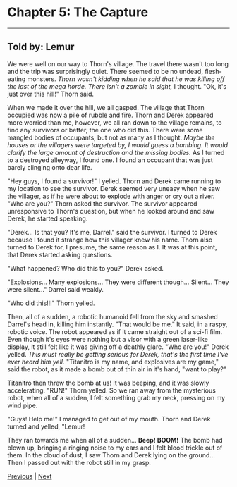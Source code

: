 # Chapter 5: The Capture
---

## Told by: Lemur

We were well on our way to Thorn's village. The travel there wasn't too long and the trip was surprisingly quiet. There seemed to be no undead, flesh-eating monsters. *Thorn wasn't kidding when he said that he was killing off the last of the mega horde. There isn't a zombie in sight,* I thought.
"Ok, it's just over this hill!" Thorn said.

When we made it over the hill, we all gasped. The village that Thorn occupied was now a pile of rubble and fire. Thorn and Derek appeared more worried than me, however, we all ran down to the village remains, to find any survivors or better, the one who did this. There were some mangled bodies of occupants, but not as many as I thought.
*Maybe the houses or the villagers were targeted by, I would guess a bombing. It would clarify the large amount of destruction and the missing bodies.*
As I turned to a destroyed alleyway, I found one. I found an occupant that was just barely clinging onto dear life.

"Hey guys, I found a survivor!" I yelled.
Thorn and Derek came running to my location to see the survivor. Derek seemed very uneasy when he saw the villager, as if he were about to explode with anger or cry out a river. "Who are you?" Thorn asked the survivor.
The survivor appeared unresponsive to Thorn's question, but when he looked around and saw Derek, he started speaking.

"Derek... Is that you? It's me, Darrel." said the survivor.
I turned to Derek because I found it strange how this villager knew his name. Thorn also turned to Derek for, I presume, the same reason as I. It was at this point, that Derek started asking questions.

"What happened? Who did this to you?" Derek asked.

"Explosions... Many explosions... They were different though... Silent... They were silent..." Darrel said weakly.

"Who did this!!!" Thorn yelled.

Then, all of a sudden, a robotic humanoid fell from the sky and smashed Darrel's head in, killing him instantly.
"That would be me." It said, in a raspy, robotic voice. The robot appeared as if it came straight out of a sci-fi film. Even though it's eyes were nothing but a visor with a green laser-like display, it still felt like it was giving off a deathly glare.
"Who are you!" Derek yelled.
*This must really be getting serious for Derek, that's the first time I've ever heard him yell.*
"Titanitro is my name, and explosives are my game," said the robot, as it made a bomb out of thin air in it's hand, "want to play?"

Titanitro then threw the bomb at us! It was beeping, and it was slowly accelerating. "RUN!" Thorn yelled. So we ran away from the mysterious robot, when all of a sudden, I felt something grab my neck, pressing on my wind pipe. 

"Guys! Help me!" I managed to get out of my mouth. Thorn and Derek turned and yelled, "Lemur!

They ran towards me when all of a sudden...
**Beep! BOOM!**
The bomb had blown up, bringing a ringing noise to my ears and I felt blood trickle out of them. In the cloud of dust, I saw Thorn and Derek lying on the ground... Then I passed out with the robot still in my grasp.



[Previous](https://lemurkolachnik.github.io/Legend-of-Lemur/pages/book_1_chapters/4) | [Next](https://lemurkolachnik.github.io/Legend-of-Lemur/pages/book_1_chapters/6)

